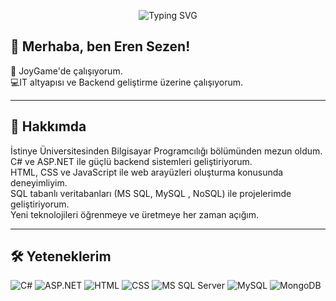 <p align="center">
  <img src="https://readme-typing-svg.herokuapp.com?font=Fira+Code&size=24&pause=1000&center=true&vCenter=true&width=500&lines=Merhaba%2C+ben+Eren+Sezen!;Backend+Developer+%7C+C%23+%7C+ASP.NET+%7C+SQL;JoyGame+%C3%87al%C4%B1%C5%9Fan%C4%B1+%7C+IT+Enthusiast" alt="Typing SVG" />
</p>

## 👋 Merhaba, ben Eren Sezen!

💼 JoyGame'de çalışıyorum.  
💻IT altyapısı  ve Backend geliştirme üzerine çalışıyorum.  


---

## 🚀 Hakkımda
İstinye Üniversitesinden Bilgisayar Programcılığı bölümünden mezun oldum. 
C# ve ASP.NET ile güçlü backend sistemleri geliştiriyorum.  
HTML, CSS ve JavaScript ile web arayüzleri oluşturma konusunda deneyimliyim.  
SQL tabanlı veritabanları (MS SQL, MySQL , NoSQL) ile projelerimde geliştiriyorum.  
Yeni teknolojileri öğrenmeye ve üretmeye her zaman açığım.

---

## 🛠️ Yeteneklerim

![C#](https://img.shields.io/badge/C%23-239120?style=for-the-badge&logo=c-sharp&logoColor=white)
![ASP.NET](https://img.shields.io/badge/ASP.NET-512BD4?style=for-the-badge&logo=dotnet&logoColor=white)
![HTML](https://img.shields.io/badge/HTML5-E34F26?style=for-the-badge&logo=html5&logoColor=white)
![CSS](https://img.shields.io/badge/CSS3-1572B6?style=for-the-badge&logo=css3&logoColor=white)
![MS SQL Server](https://img.shields.io/badge/MS%20SQL%20Server-CC2927?style=for-the-badge&logo=microsoft-sql-server&logoColor=white)
![MySQL](https://img.shields.io/badge/MySQL-00758F?style=for-the-badge&logo=mysql&logoColor=white)
![MongoDB](https://img.shields.io/badge/MongoDB-47A248?style=for-the-badge&logo=mongodb&logoColor=white)
